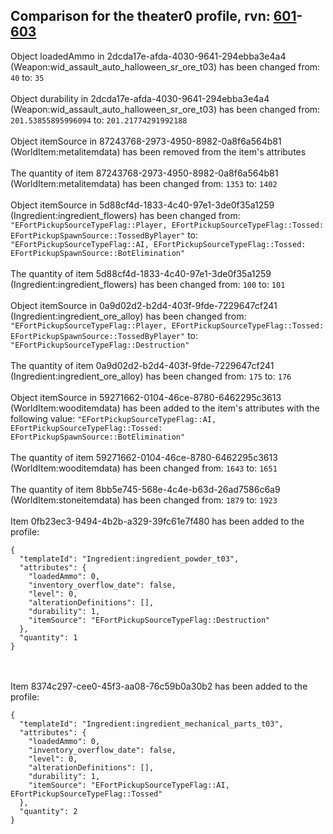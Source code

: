 ## Comparison for the theater0 profile, rvn: [601](https://github.com/PRO100KatYT/FortniteProfileRevisions/tree/main/profiles/theater0/601%20theater0.json)-[603](https://github.com/PRO100KatYT/FortniteProfileRevisions/tree/main/profiles/theater0/603%20theater0.json)

Object loadedAmmo in 2dcda17e-afda-4030-9641-294ebba3e4a4 (Weapon:wid_assault_auto_halloween_sr_ore_t03) has been changed from: `40` to: `35`
<br><br>
Object durability in 2dcda17e-afda-4030-9641-294ebba3e4a4 (Weapon:wid_assault_auto_halloween_sr_ore_t03) has been changed from: `201.53855895996094` to: `201.21774291992188`
<br><br>
Object itemSource in 87243768-2973-4950-8982-0a8f6a564b81 (WorldItem:metalitemdata) has been removed from the item's attributes
<br><br>
The quantity of item 87243768-2973-4950-8982-0a8f6a564b81 (WorldItem:metalitemdata) has been changed from: `1353` to: `1402`
<br><br>
Object itemSource in 5d88cf4d-1833-4c40-97e1-3de0f35a1259 (Ingredient:ingredient_flowers) has been changed from: `"EFortPickupSourceTypeFlag::Player, EFortPickupSourceTypeFlag::Tossed: EFortPickupSpawnSource::TossedByPlayer"` to: `"EFortPickupSourceTypeFlag::AI, EFortPickupSourceTypeFlag::Tossed: EFortPickupSpawnSource::BotElimination"`
<br><br>
The quantity of item 5d88cf4d-1833-4c40-97e1-3de0f35a1259 (Ingredient:ingredient_flowers) has been changed from: `100` to: `101`
<br><br>
Object itemSource in 0a9d02d2-b2d4-403f-9fde-7229647cf241 (Ingredient:ingredient_ore_alloy) has been changed from: `"EFortPickupSourceTypeFlag::Player, EFortPickupSourceTypeFlag::Tossed: EFortPickupSpawnSource::TossedByPlayer"` to: `"EFortPickupSourceTypeFlag::Destruction"`
<br><br>
The quantity of item 0a9d02d2-b2d4-403f-9fde-7229647cf241 (Ingredient:ingredient_ore_alloy) has been changed from: `175` to: `176`
<br><br>
Object itemSource in 59271662-0104-46ce-8780-6462295c3613 (WorldItem:wooditemdata) has been added to the item's attributes with the following value: `"EFortPickupSourceTypeFlag::AI, EFortPickupSourceTypeFlag::Tossed: EFortPickupSpawnSource::BotElimination"`
<br><br>
The quantity of item 59271662-0104-46ce-8780-6462295c3613 (WorldItem:wooditemdata) has been changed from: `1643` to: `1651`
<br><br>
The quantity of item 8bb5e745-568e-4c4e-b63d-26ad7586c6a9 (WorldItem:stoneitemdata) has been changed from: `1879` to: `1923`
<br><br>
Item 0fb23ec3-9494-4b2b-a329-39fc61e7f480 has been added to the profile:

```
{
  "templateId": "Ingredient:ingredient_powder_t03",
  "attributes": {
    "loadedAmmo": 0,
    "inventory_overflow_date": false,
    "level": 0,
    "alterationDefinitions": [],
    "durability": 1,
    "itemSource": "EFortPickupSourceTypeFlag::Destruction"
  },
  "quantity": 1
}
```

<br><br>
Item 8374c297-cee0-45f3-aa08-76c59b0a30b2 has been added to the profile:

```
{
  "templateId": "Ingredient:ingredient_mechanical_parts_t03",
  "attributes": {
    "loadedAmmo": 0,
    "inventory_overflow_date": false,
    "level": 0,
    "alterationDefinitions": [],
    "durability": 1,
    "itemSource": "EFortPickupSourceTypeFlag::AI, EFortPickupSourceTypeFlag::Tossed"
  },
  "quantity": 2
}
```

<br><br>
